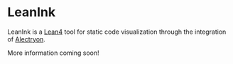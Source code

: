 # LeanInk

LeanInk is a [Lean4](https://github.com/leanprover/lean4) tool for static code visualization through the integration of [Alectryon](https://github.com/cpitclaudel/alectryon).

More information coming soon!